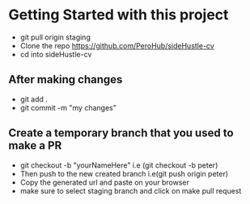 # Getting Started with this project
- git pull origin staging
- Clone the repo https://github.com/PeroHub/sideHustle-cv
- cd into sideHustle-cv

## After making changes
- git add .
- git commit -m "my changes"


## Create a temporary branch that you used to make a PR
- git checkout -b "yourNameHere" i.e (git checkout -b peter)
- Then push to the new created branch i.e(git push origin peter)
- Copy the generated url and paste on your browser
- make sure to select staging branch and click on make pull request



